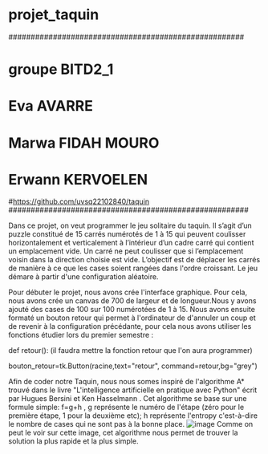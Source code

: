 # projet_taquin

#####################################################
# groupe BITD2_1
# Eva AVARRE
# Marwa FIDAH MOURO
# Erwann KERVOELEN
#https://github.com/uvsq22102840/taquin
######################################################

Dans ce projet, on veut programmer le jeu solitaire du taquin. Il s’agit d’un puzzle constitué de 15 carrés
numérotés de 1 à 15 qui peuvent coulisser horizontalement et verticalement à l’intérieur d’un cadre carré
qui contient un emplacement vide. Un carré ne peut coulisser que si l’emplacement voisin dans la direction choisie est vide. L’objectif est de déplacer les carrés de manière à ce que les cases soient rangées dans l'ordre croissant.
Le jeu démare à partir d'une configuration aléatoire.


Pour débuter le projet, nous avons crée l'interface graphique. Pour cela, nous avons crée un canvas de 700 de largeur et de longueur.Nous y avons ajouté des cases de 100 sur 100 numérotées de 1 à 15. Nous avons ensuite formaté un bouton retour qui permet à l'ordinateur de d'annuler un coup et de revenir à la configuration précédante, pour cela nous avons utiliser les fonctions étudier lors du premier semestre : 

def retour():
    (il faudra mettre la fonction retour que l'on aura programmer)
    
bouton_retour=tk.Button(racine,text="retour", command=retour,bg="grey")

Afin de coder notre Taquin, nous nous somes inspiré de l'algorithme A* trouvé dans le livre "L'intelligence artificielle en pratique avec Python" écrit par Hugues Bersini et Ken Hasselmann . Cet algorithme se base sur une formule simple: f=g+h , g représente le numéro de l'étape (zéro pour le première étape, 1 pour la deuxième etc); h représente l'entropy c'est-à-dire le nombre de cases qui ne sont pas à la bonne place. ![image](https://user-images.githubusercontent.com/91220165/167218581-af0ab6a9-c5b7-4d3b-86ae-576208bcbcab.png)
Comme on peut le voir sur cette image, cet algorithme nous permet de trouver la solution la plus rapide et la plus simple.
